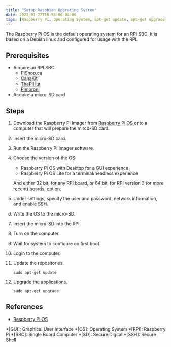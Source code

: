 ```yaml
---
title: "Setup Raspbian Operating System"
date: 2022-01-22T16:53:00-04:00
tags: [Raspberry Pi, Operating System, apt-get update, apt-get upgrade]
---
```

The Raspberry Pi OS is the default operating system for an RPI SBC.  It is based on a Debian linux and configured for usage with the RPI.

## Prerequisites

- Acquire an RPI SBC
  - [PiShop.ca](https://www.pishop.ca/)
  - [CanaKit](https://www.canakit.com/)
  - [ThePiHut](https://thepihut.com/)
  - [Pimoroni](https://shop.pimoroni.com/)
- Acquire a micro-SD card

## Steps

1. Download the Raspberry Pi Imager from [Raspberry Pi OS](https://www.raspberrypi.com/software/) onto a computer that will prepare the mirco-SD card.

1. Insert the micro-SD card.
1. Run the Raspberry Pi Imager software.
1. Choose the version of the OS:

   - Raspberry Pi OS with Desktop for a GUI experience
   - Raspberry Pi OS Lite for a terminal/headless experience

   And either 32 bit, for any RPI board, or 64 bit, for RPI version 3 (or more recent) boards, option.
1. Under settings, specify the user and password, network information, and enable SSH.
1. Write the OS to the micro-SD.
1. Insert the micro-SD into the RPI.
1. Turn on the computer.
1. Wait for system to configure on first boot.
1. Login to the computer.
1. Update the repositories.
   ```
   sudo apt-get update
   ```
1. Upgrade the applications.
   ```
   sudo apt-get upgrade
   ```
      
## References

- [Raspberry Pi OS](https://www.raspberrypi.com/software/)

*[GUI]: Graphical User Interface
*[OS]: Operating System
*[RPI]: Raspberry Pi
*[SBC]: Single Board Computer
*[SD]: Secure Digital
*[SSH]: Secure Shell